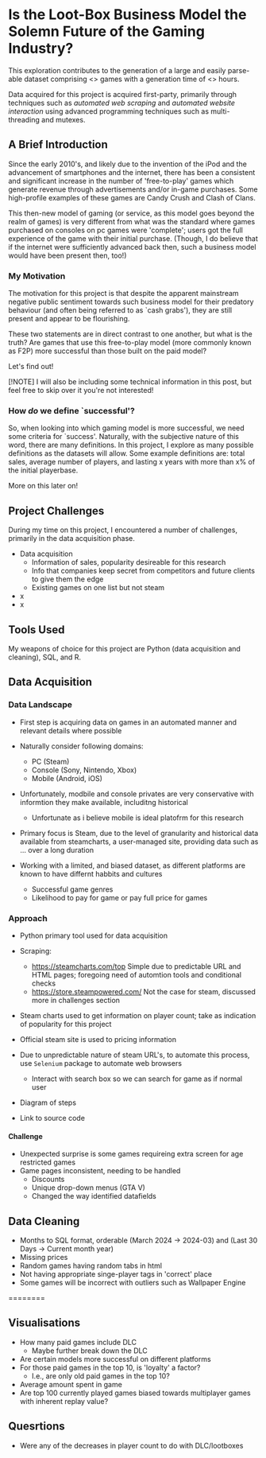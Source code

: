 # Is the Loot-Box Business Model the Solemn Future of the Gaming Industry?
This exploration contributes to the generation of a large and easily parse-able dataset comprising <> games with a generation time of <> hours.

Data acquired for this project is acquired first-party, primarily through techniques such as *automated web scraping* and *automated website interaction* using advanced programming techniques such as multi-threading and mutexes.

<!-- I have made this data available in the files <> and <>.

This project comprises the usual data analysis steps of data preparation (acquisition), data processing (cleaning), data analysis, and lastly, data sharing.
These steps are used to guide the structure of the presentation of my findings. -->


## A Brief Introduction 
Since the early 2010's, and likely due to the invention of the iPod and the advancement of smartphones and the internet, there has been a consistent and significant increase in the number of 'free-to-play' games which generate revenue through advertisements and/or in-game purchases.
Some high-profile examples of these games are Candy Crush and Clash of Clans.

This then-new model of gaming (or service, as this model goes beyond the realm of games) is very different from what was the standard where games purchased on consoles on pc games were 'complete'; users got the full experience of the game with their initial purchase.
(Though, I do believe that if the internet were sufficiently advanced back then, such a business model would have been present then, too!)

### My Motivation
The motivation for this project is that despite the apparent mainstream negative public sentiment towards such business model for their predatory behaviour (and often being referred to as `cash grabs'), they are still present and appear to be flourishing.

These two statements are in direct contrast to one another, but what is the truth? Are games that use this free-to-play model (more commonly known as F2P) more successful than those built on the paid model? 

Let's find out!

[!NOTE]
I will also be including some technical information in this post, but feel free to skip over it you're not interested!

### How *do* we define `successful'?
So, when looking into which gaming model is more successful, we need some criteria for `success'. 
Naturally, with the subjective nature of this word, there are many definitions.
In this project, I explore as many possible definitions as the datasets will allow.
Some example definitions are: total sales, average number of players, and lasting x years with more than x% of the initial playerbase.

More on this later on!

## Project Challenges  
During my time on this project, I encountered a number of challenges, primarily in the data acquisition phase.
- Data acquisition
    - Information of sales, popularity desireable for this research 
    - Info that companies keep secret from competitors and future clients to give them the edge
    - Existing games on one list but not steam
- x
- x

## Tools Used 
My weapons of choice for this project are Python (data acquisition and cleaning), SQL, and R.

## Data Acquisition 

### Data Landscape
- First step is acquiring data on games in an automated manner and relevant details where possible 
- Naturally consider following domains:
    - PC (Steam)
    - Console (Sony, Nintendo, Xbox)
    - Mobile (Android, iOS)

- Unfortunately, modbile and console privates are very conservative with informtion they make available, includitng historical 
    - Unfortunate as i believe mobile is ideal platofrm for this research

- Primary focus is Steam, due to the level of granularity and historical data available from steamcharts, a user-managed site, providing data such as ... over a long duration

- Working with a limited, and biased dataset, as different platforms are known to have differnt habbits and cultures
    - Successful game genres 
    - Likelihood to pay for game or pay full price for games

### Approach 
- Python primary tool used for data acquisition 
- Scraping:
    - https://steamcharts.com/top
        Simple due to predictable URL and HTML pages; foregoing need of automtion tools and conditional checks
    - https://store.steampowered.com/
        Not the case for steam, discussed more in challenges section
    
- Steam charts used to get information on player count; take as indication of popularity for this project 
- Official steam site is used to pricing information 
- Due to unpredictable nature of steam URL's, to automate this process, use `Selenium` package to automate web browsers 
    - Interact with search box so we can search for game as if normal user 

- Diagram of steps
- Link to source code 

#### Challenge 
- Unexpected surprise is some games requireing extra screen for age restricted games 
- Game pages inconsistent, needing to be handled
    - Discounts 
    - Unique drop-down menus (GTA V)
    - Changed the way identified datafields

## Data Cleaning 
- Months to SQL format, orderable (March 2024 -> 2024-03) and (Last 30 Days -> Current month year)
- Missing prices
- Random games having random tabs in html
- Not having appropriate singe-player tags in 'correct' place 
- Some games will be incorrect with outliers such as Wallpaper Engine







========




## Visualisations 
- How many paid games include DLC
    - Maybe further break down the DLC
- Are certain models more successful on different platforms
- For those paid games in the top 10, is 'loyalty' a factor?
    - I.e., are only old paid games in the top 10?
- Average amount spent in game 
- Are top 100 currently played games biased towards multiplayer games with inherent replay value?

## Quesrtions
- Were any of the decreases in player count to do with DLC/lootboxes